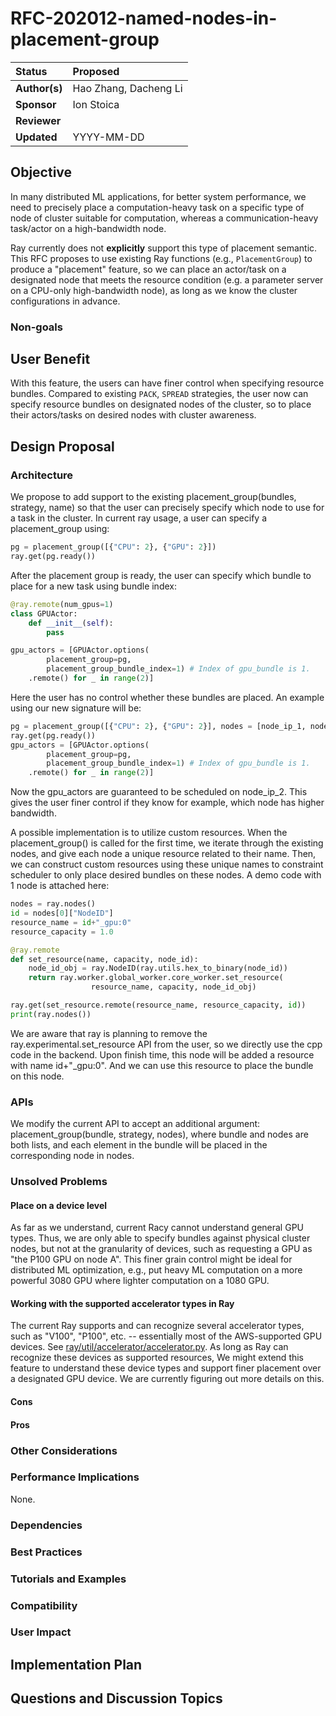 # RFC-202012-named-nodes-in-placement-group

| Status        | Proposed      |
:-------------- |:---------------------------------------------------- |
| **Author(s)** | Hao Zhang, Dacheng Li  |
| **Sponsor**   | Ion Stoica               |
| **Reviewer**  | |
| **Updated**   | YYYY-MM-DD                                           |


## Objective
In many distributed ML applications, for better system performance, we need to precisely place a computation-heavy task on a specific type of node of cluster suitable for computation, whereas a communication-heavy task/actor on a high-bandwidth node.


Ray currently does not **explicitly** support this type of placement semantic. This RFC proposes to use existing Ray functions (e.g., `PlacementGroup`) to produce a "placement" feature, so we can place an actor/task on a designated node that meets the resource condition (e.g. a parameter server on a CPU-only high-bandwidth node), as long as we know the cluster configurations in advance.  

### Non-goals


## User Benefit
With this feature, the users can have finer control when specifying resource bundles. Compared to existing `PACK`, `SPREAD` strategies, the user now can specify resource bundles on designated nodes of the cluster, so to place their actors/tasks on desired nodes with cluster awareness.

## Design Proposal


### Architecture

We propose to add support to the existing placement_group(bundles, strategy, name) so that the user can precisely specify
which node to use for a task in the cluster. In current ray usage, a user can specify a placement_group using:

```python
pg = placement_group([{"CPU": 2}, {"GPU": 2}])
ray.get(pg.ready())
```
After the placement group is ready, the user can specify which bundle to place for a new task using bundle index:

```python
@ray.remote(num_gpus=1)
class GPUActor:
    def __init__(self):
        pass

gpu_actors = [GPUActor.options(
        placement_group=pg,
        placement_group_bundle_index=1) # Index of gpu_bundle is 1.
    .remote() for _ in range(2)]
```

Here the user has no control whether these bundles are placed. An example using our new signature will be:

```python
pg = placement_group([{"CPU": 2}, {"GPU": 2}], nodes = [node_ip_1, node_ip_2])
ray.get(pg.ready())
gpu_actors = [GPUActor.options(
        placement_group=pg,
        placement_group_bundle_index=1) # Index of gpu_bundle is 1.
    .remote() for _ in range(2)]
```

Now the gpu_actors are guaranteed to be scheduled on node_ip_2. This gives the user finer control if they know
for example, which node has higher bandwidth. 

A possible implementation is to utilize custom resources. When the placement_group() is called for the first time,
we iterate through the existing nodes, and give each node a unique resource related to their name. Then, we can
construct custom resources using these unique names to constraint scheduler to only place desired bundles on these 
nodes. A demo code with 1 node is attached here:

```python
nodes = ray.nodes()
id = nodes[0]["NodeID"]
resource_name = id+"_gpu:0"
resource_capacity = 1.0

@ray.remote
def set_resource(name, capacity, node_id):
    node_id_obj = ray.NodeID(ray.utils.hex_to_binary(node_id))
    return ray.worker.global_worker.core_worker.set_resource(
                  resource_name, capacity, node_id_obj)

ray.get(set_resource.remote(resource_name, resource_capacity, id))
print(ray.nodes())
```

We are aware that ray is planning to remove the ray.experimental.set_resource API from the user, so we directly use 
the cpp code in the backend. Upon finish time, this node will be added a resource with name id+"_gpu:0". And we can
use this resource to place the bundle on this node.

### APIs

We modify the current API to accept an additional argument: placement_group(bundle, strategy, nodes), where bundle and 
nodes are both lists, and each element in the bundle will be placed in the corresponding node in nodes. 



### Unsolved Problems


#### Place on a device level
As far as we understand, current Racy cannot understand general GPU types. Thus, we are only able to specify bundles against physical cluster nodes, but not at the granularity of devices, such as requesting a GPU as "the P100 GPU on node A".
This finer grain control might be ideal for distributed ML optimization, e.g., put heavy ML computation on a more powerful 3080 GPU where lighter computation on a 1080 GPU.

#### Working with the supported accelerator types in Ray
The current Ray supports and can recognize several accelerator types, such as "V100", "P100", etc. -- essentially most of the AWS-supported GPU devices. See [ray/util/accelerator/accelerator.py](https://github.com/ray-project/ray/blob/master/python/ray/util/accelerators/accelerators.py). As long as Ray can recognize these devices as supported resources, We might extend this feature to understand these device types and support finer placement over a designated GPU device. We are currently figuring out more details on this.


#### Cons



#### Pros


### Other Considerations


### Performance Implications
None.

### Dependencies

### Best Practices

### Tutorials and Examples


### Compatibility

### User Impact

## Implementation Plan

## Questions and Discussion Topics
